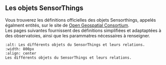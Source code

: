 ## Les objets SensorThings
Vous trouverez les définitions officielles des objets Sensorthings, appelés égalment entités, sur le site de [Open Geospatial Consortium](https://docs.ogc.org/is/18-088/18-088.html#sensing-entities2).  
Les pages suivantes fournissent des définitions simplifiées et adaptaptées à des observatoies, ainsi que les parammatres nécessaires à renseigner.

```{figure} img/STA_entities.png
:alt: Les différents objets du SensorThings et leurs relations.
:width: 800px
:align: center
Les différents objets du SensorThings et leurs relations.
```
